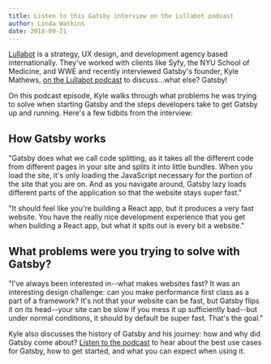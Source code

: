 ```yaml
---
title: Listen to this Gatsby interview on the Lullabot podcast
author: Linda Watkins
date: 2018-09-21
---
```


[Lullabot](https://www.lullabot.com/) is a strategy, UX design, and development agency based internationally. They've worked with clients like Syfy, the NYU School of Medicine, and WWE and recently interviewed Gatsby's founder, Kyle Mathews, [on the Lullabot podcast](https://www.lullabot.com/podcasts/drupalizeme-podcast/gatsbyjs-with-creator-kyle-mathews) to discuss...what else? Gatsby!

On this podcast episode, Kyle walks through what problems he was trying to solve when starting Gatsby and the steps developers take to get Gatsby up and running. Here's a few tidbits from the interview:

## How Gatsby works

"Gatsby does what we call code splitting, as it takes all the different code from different pages in your site and splits it into little bundles. When you load the site, it's only loading the JavaScript necessary for the portion of the site that you are on. And as you navigate around, Gatsby lazy loads different parts of the application so that the website stays super fast."

"It should feel like you're building a React app, but it produces a very fast website. You have the really nice development experience that you get when building a React app, but what it spits out is every bit a website."

## What problems were you trying to solve with Gatsby?

"I've always been interested in--what makes websites fast? It was an interesting design challenge: can you make performance first class as a part of a framework? It's not that your website can be fast, but Gatsby flips it on its head--your site can be slow if you mess it up sufficiently bad--but under normal conditions, it should by default be super fast. That's the goal."

Kyle also discusses the history of Gatsby and his journey: how and why did Gatsby come about? [Listen to the podcast](https://www.lullabot.com/podcasts/drupalizeme-podcast/gatsbyjs-with-creator-kyle-mathews) to hear about the best use cases for Gatsby, how to get started, and what you can expect when using it.
